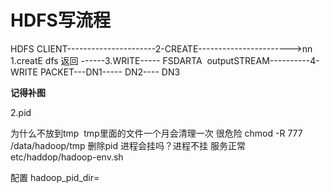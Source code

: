 # HDFS写流程
HDFS CLIENT----------------------2-CREATE----------------------->nn
1.creatE dfs 返回 ------3.WRITE----- FSDARTA  outputSTREAM----------4-WRITE PACKET---DN1-----  DN2----   DN3


**记得补图**



2.pid

为什么不放到tmp  tmp里面的文件一个月会清理一次 很危险
chmod -R 777 /data/hadoop/tmp
删除pid 进程会挂吗？进程不挂 服务正常
etc/haddop/hadoop-env.sh

配置 hadoop_pid_dir=
